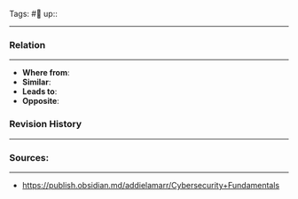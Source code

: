 Tags: #🌿 
up:: 

---


### Relation
---
- **Where from**:  
- **Similar**: 
- **Leads to**: 
- **Opposite**: 

### Revision History
---


### Sources:
---
- https://publish.obsidian.md/addielamarr/Cybersecurity+Fundamentals
